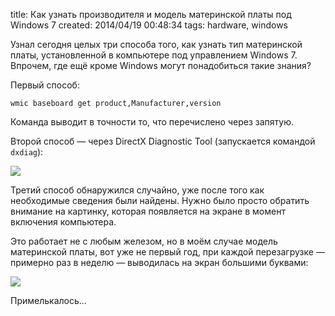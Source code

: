 title: Как узнать производителя и модель материнской платы под Windows 7
created: 2014/04/19 00:48:34
tags: hardware, windows

Узнал сегодня целых три способа того, как узнать тип материнской платы, установленной в компьютере под управлением Windows 7. Впрочем, где ещё кроме Windows могут понадобиться такие знания?

Первый способ:

	wmic baseboard get product,Manufacturer,version

Команда выводит в точности то, что перечислено через запятую.

Второй способ — через DirectX Diagnostic Tool (запускается командой `dxdiag`):

![](http://media.drafts.cc/20140418105235.png)

Третий способ обнаружился случайно, уже после того как необходимые сведения были найдены. Нужно было просто обратить внимание на картинку, которая появляется на экране в момент включения компьютера.

Это работает не с любым железом, но в моём случае модель материнской платы, вот уже не первый год, при каждой перезагрузке — примерно раз в неделю — выводилась на экран большими буквами:

![](http://media.drafts.cc/20140419012700.jpg)

Примелькалось...
